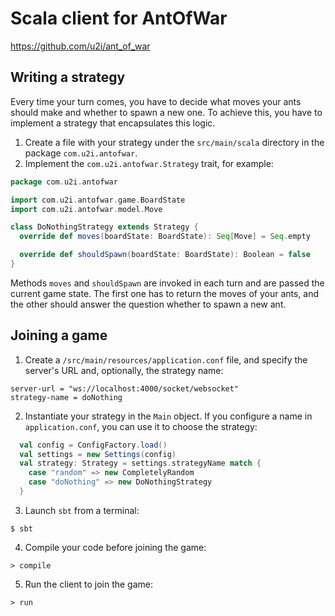 # Scala client for AntOfWar
https://github.com/u2i/ant_of_war

## Writing a strategy
Every time your turn comes, you have to decide what moves your ants should make and whether to spawn a new one. To achieve this, you have to implement a strategy that encapsulates this logic.

1. Create a file with your strategy under the `src/main/scala` directory in the package `com.u2i.antofwar`.
2. Implement the `com.u2i.antofwar.Strategy` trait, for example:
```scala
package com.u2i.antofwar

import com.u2i.antofwar.game.BoardState
import com.u2i.antofwar.model.Move

class DoNothingStrategy extends Strategy {
  override def moves(boardState: BoardState): Seq[Move] = Seq.empty

  override def shouldSpawn(boardState: BoardState): Boolean = false
}
```
Methods `moves` and `shouldSpawn` are invoked in each turn and are passed the current game state. The first one has to return the moves of your ants, and the other should answer the question whether to spawn a new ant.

## Joining a game

1. Create a `/src/main/resources/application.conf` file, and specify the server's URL and, optionally, the strategy name:
```
server-url = "ws://localhost:4000/socket/websocket"
strategy-name = doNothing
```
2. Instantiate your strategy in the `Main` object. If you configure a name in `application.conf`, you can use it to choose the strategy:
```scala
  val config = ConfigFactory.load()
  val settings = new Settings(config)
  val strategy: Strategy = settings.strategyName match {
    case "random" => new CompletelyRandom
    case "doNothing" => new DoNothingStrategy
  }
```
3. Launch `sbt` from a terminal:

`$ sbt`

4. Compile your code before joining the game:

`> compile`

5. Run the client to join the game:

`> run`
